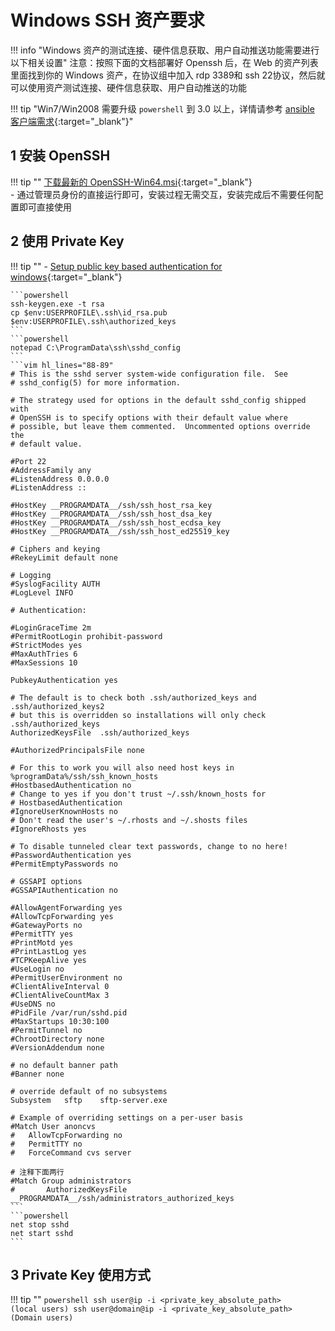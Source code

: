 # Windows SSH 资产要求

!!! info "Windows 资产的测试连接、硬件信息获取、用户自动推送功能需要进行以下相关设置"
    注意：按照下面的文档部署好 Openssh 后，在 Web 的资产列表里面找到你的 Windows 资产，在协议组中加入 rdp 3389和 ssh 22协议，然后就可以使用资产测试连接、硬件信息获取、用户自动推送的功能

!!! tip "Win7/Win2008 需要升级 `powershell` 到 3.0 以上，详情请参考 [ansible 客户端需求](https://docs.ansible.com/ansible/latest/user_guide/windows_setup.html){:target="_blank"}"

## 1 安装 OpenSSH

!!! tip ""
    [下载最新的 OpenSSH-Win64.msi](https://github.com/PowerShell/Win32-OpenSSH/releases/latest){:target="_blank"}  
    - 通过管理员身份的直接运行即可，安装过程无需交互，安装完成后不需要任何配置即可直接使用


## 2 使用 Private Key

!!! tip ""
    - [Setup public key based authentication for windows](https://github.com/PowerShell/Win32-OpenSSH/wiki/Setup-public-key-based-authentication-for-windows){:target="_blank"}

    ```powershell
    ssh-keygen.exe -t rsa
    cp $env:USERPROFILE\.ssh\id_rsa.pub $env:USERPROFILE\.ssh\authorized_keys
    ```
    ```powershell
    notepad C:\ProgramData\ssh\sshd_config
    ```
    ```vim hl_lines="88-89"
    # This is the sshd server system-wide configuration file.  See
    # sshd_config(5) for more information.

    # The strategy used for options in the default sshd_config shipped with
    # OpenSSH is to specify options with their default value where
    # possible, but leave them commented.  Uncommented options override the
    # default value.

    #Port 22
    #AddressFamily any
    #ListenAddress 0.0.0.0
    #ListenAddress ::

    #HostKey __PROGRAMDATA__/ssh/ssh_host_rsa_key
    #HostKey __PROGRAMDATA__/ssh/ssh_host_dsa_key
    #HostKey __PROGRAMDATA__/ssh/ssh_host_ecdsa_key
    #HostKey __PROGRAMDATA__/ssh/ssh_host_ed25519_key

    # Ciphers and keying
    #RekeyLimit default none

    # Logging
    #SyslogFacility AUTH
    #LogLevel INFO

    # Authentication:

    #LoginGraceTime 2m
    #PermitRootLogin prohibit-password
    #StrictModes yes
    #MaxAuthTries 6
    #MaxSessions 10

    PubkeyAuthentication yes

    # The default is to check both .ssh/authorized_keys and .ssh/authorized_keys2
    # but this is overridden so installations will only check .ssh/authorized_keys
    AuthorizedKeysFile	.ssh/authorized_keys

    #AuthorizedPrincipalsFile none

    # For this to work you will also need host keys in %programData%/ssh/ssh_known_hosts
    #HostbasedAuthentication no
    # Change to yes if you don't trust ~/.ssh/known_hosts for
    # HostbasedAuthentication
    #IgnoreUserKnownHosts no
    # Don't read the user's ~/.rhosts and ~/.shosts files
    #IgnoreRhosts yes

    # To disable tunneled clear text passwords, change to no here!
    #PasswordAuthentication yes
    #PermitEmptyPasswords no

    # GSSAPI options
    #GSSAPIAuthentication no

    #AllowAgentForwarding yes
    #AllowTcpForwarding yes
    #GatewayPorts no
    #PermitTTY yes
    #PrintMotd yes
    #PrintLastLog yes
    #TCPKeepAlive yes
    #UseLogin no
    #PermitUserEnvironment no
    #ClientAliveInterval 0
    #ClientAliveCountMax 3
    #UseDNS no
    #PidFile /var/run/sshd.pid
    #MaxStartups 10:30:100
    #PermitTunnel no
    #ChrootDirectory none
    #VersionAddendum none

    # no default banner path
    #Banner none

    # override default of no subsystems
    Subsystem	sftp	sftp-server.exe

    # Example of overriding settings on a per-user basis
    #Match User anoncvs
    #	AllowTcpForwarding no
    #	PermitTTY no
    #	ForceCommand cvs server

    # 注释下面两行
    #Match Group administrators
    #       AuthorizedKeysFile __PROGRAMDATA__/ssh/administrators_authorized_keys
    ```
    ```powershell
    net stop sshd
    net start sshd
    ```

## 3 Private Key 使用方式
!!! tip ""
    ```powershell
    ssh user@ip -i <private_key_absolute_path>        (local users)
    ssh user@domain@ip -i <private_key_absolute_path> (Domain users)
    ```
